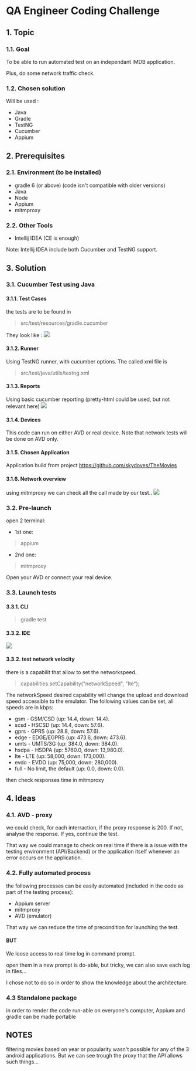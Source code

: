 # QA Engineer Coding Challenge

## 1. Topic
### 1.1. Goal
To be able to run automated test on an independant IMDB application.

Plus, do some network traffic check.
### 1.2. Chosen solution
Will be used :
   - Java
   - Gradle
   - TestNG
   - Cucumber
   - Appium
   
## 2. Prerequisites 

### 2.1. Environment (to be installed)
- gradle 6 (or above) (code isn't compatible with older versions)
- Java
- Node
- Appium
- mitmproxy

### 2.2. Other Tools 
- Intellij IDEA (CE is enough) 

Note: Intellij IDEA include both Cucumber and TestNG support.

## 3. Solution

### 3.1. Cucumber Test using Java

#### 3.1.1. Test Cases

the tests are to be found in 
>src/test/resources/gradle.cucumber

They look like :
<img src="content/feature.png">

#### 3.1.2. Runner

Using TestNG runner, with cucumber options.
The called xml file is 
>src/test/java/utils/testng.xml

#### 3.1.3. Reports

Using basic cucumber reporting (pretty-html could be used, but not relevant here)
<img src="content/cucumber_report.png">

#### 3.1.4. Devices

This code can run on either AVD or real device.
Note that network tests will be done on AVD only.

#### 3.1.5. Chosen Application

Application build from project https://github.com/skydoves/TheMovies


#### 3.1.6. Network overview

using mitmproxy we can check all the call made by our test..
<img src="content/network.png">



### 3.2. Pre-launch

open 2 terminal:
- 1st one:
> appium
- 2nd one:
> mitmproxy

Open your AVD or connect your real device.

### 3.3. Launch tests

#### 3.3.1. CLI
> gradle test

#### 3.3.2. IDE
<img src="content/idelaunch.png">


#### 3.3.2. test network velocity
there is a capabilit that allow to set the networkspeed.
> capabilities.setCapability("networkSpeed", "lte");

The networkSpeed desired capability will change the upload and download speed accessible to the emulator. The following values can be set, all speeds are in kbps:

- gsm - GSM/CSD (up: 14.4, down: 14.4).
- scsd - HSCSD (up: 14.4, down: 57.6).
- gprs - GPRS (up: 28.8, down: 57.6).
- edge - EDGE/EGPRS (up: 473.6, down: 473.6).
- umts - UMTS/3G (up: 384.0, down: 384.0).
- hsdpa - HSDPA (up: 5760.0, down: 13,980.0).
- lte - LTE (up: 58,000, down: 173,000).
- evdo - EVDO (up: 75,000, down: 280,000).
- full - No limit, the default (up: 0.0, down: 0.0).

then check responses time in mitmproxy


## 4. Ideas

### 4.1. AVD - proxy

we could check, for each interraction, if the proxy response is 200.
If not, analyse the response.
If yes, continue the test.

That way we could manage to check on real time if there is a issue with the testing environment (API/Backend) or 
the application itself whenever an error occurs on the application.

### 4.2. Fully automated process

the following processes can be easily automated (included in the code as part of the testing process):

 - Appium server
 - mitmproxy 
 - AVD (emulator)
 
That way we can reduce the time of precondition for launching the test.
#### BUT
We loose access to real time log in command prompt.

open them in a new prompt is do-able, but tricky, we can also save each log in files...

I chose not to do so in order to show the knowledge about the architecture.


### 4.3 Standalone package

in order to render the code run-able on everyone's computer, Appium and gradle can be made portable


## NOTES

filtering movies based on year or popularity wasn't possible for any of the 3 android applications.
But we can see trough the proxy that the API allows such things...



